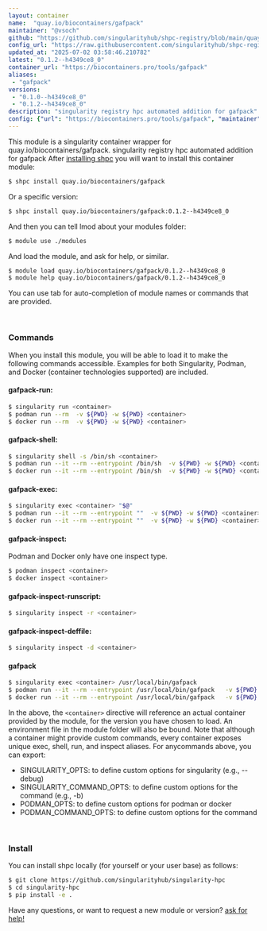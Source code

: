 ```yaml
---
layout: container
name:  "quay.io/biocontainers/gafpack"
maintainer: "@vsoch"
github: "https://github.com/singularityhub/shpc-registry/blob/main/quay.io/biocontainers/gafpack/container.yaml"
config_url: "https://raw.githubusercontent.com/singularityhub/shpc-registry/main/quay.io/biocontainers/gafpack/container.yaml"
updated_at: "2025-07-02 03:58:46.210782"
latest: "0.1.2--h4349ce8_0"
container_url: "https://biocontainers.pro/tools/gafpack"
aliases:
 - "gafpack"
versions:
 - "0.1.0--h4349ce8_0"
 - "0.1.2--h4349ce8_0"
description: "singularity registry hpc automated addition for gafpack"
config: {"url": "https://biocontainers.pro/tools/gafpack", "maintainer": "@vsoch", "description": "singularity registry hpc automated addition for gafpack", "latest": {"0.1.2--h4349ce8_0": "sha256:3abf427684adcc42ddeb9b86438819f1e6eec2371a5474da2c3e0ecaebd16e73"}, "tags": {"0.1.0--h4349ce8_0": "sha256:df4babed8bc7dee369accc91560f8f8172cebbf65b233fecb0f3674f312e5529", "0.1.2--h4349ce8_0": "sha256:3abf427684adcc42ddeb9b86438819f1e6eec2371a5474da2c3e0ecaebd16e73"}, "docker": "quay.io/biocontainers/gafpack", "aliases": {"gafpack": "/usr/local/bin/gafpack"}}
---
```


This module is a singularity container wrapper for quay.io/biocontainers/gafpack.
singularity registry hpc automated addition for gafpack
After [installing shpc](#install) you will want to install this container module:


```bash
$ shpc install quay.io/biocontainers/gafpack
```

Or a specific version:

```bash
$ shpc install quay.io/biocontainers/gafpack:0.1.2--h4349ce8_0
```

And then you can tell lmod about your modules folder:

```bash
$ module use ./modules
```

And load the module, and ask for help, or similar.

```bash
$ module load quay.io/biocontainers/gafpack/0.1.2--h4349ce8_0
$ module help quay.io/biocontainers/gafpack/0.1.2--h4349ce8_0
```

You can use tab for auto-completion of module names or commands that are provided.

<br>

### Commands

When you install this module, you will be able to load it to make the following commands accessible.
Examples for both Singularity, Podman, and Docker (container technologies supported) are included.

#### gafpack-run:

```bash
$ singularity run <container>
$ podman run --rm  -v ${PWD} -w ${PWD} <container>
$ docker run --rm  -v ${PWD} -w ${PWD} <container>
```

#### gafpack-shell:

```bash
$ singularity shell -s /bin/sh <container>
$ podman run --it --rm --entrypoint /bin/sh  -v ${PWD} -w ${PWD} <container>
$ docker run --it --rm --entrypoint /bin/sh  -v ${PWD} -w ${PWD} <container>
```

#### gafpack-exec:

```bash
$ singularity exec <container> "$@"
$ podman run --it --rm --entrypoint ""  -v ${PWD} -w ${PWD} <container> "$@"
$ docker run --it --rm --entrypoint ""  -v ${PWD} -w ${PWD} <container> "$@"
```

#### gafpack-inspect:

Podman and Docker only have one inspect type.

```bash
$ podman inspect <container>
$ docker inspect <container>
```

#### gafpack-inspect-runscript:

```bash
$ singularity inspect -r <container>
```

#### gafpack-inspect-deffile:

```bash
$ singularity inspect -d <container>
```


#### gafpack

```bash
$ singularity exec <container> /usr/local/bin/gafpack
$ podman run --it --rm --entrypoint /usr/local/bin/gafpack   -v ${PWD} -w ${PWD} <container> -c " $@"
$ docker run --it --rm --entrypoint /usr/local/bin/gafpack   -v ${PWD} -w ${PWD} <container> -c " $@"
```



In the above, the `<container>` directive will reference an actual container provided
by the module, for the version you have chosen to load. An environment file in the
module folder will also be bound. Note that although a container
might provide custom commands, every container exposes unique exec, shell, run, and
inspect aliases. For anycommands above, you can export:

 - SINGULARITY_OPTS: to define custom options for singularity (e.g., --debug)
 - SINGULARITY_COMMAND_OPTS: to define custom options for the command (e.g., -b)
 - PODMAN_OPTS: to define custom options for podman or docker
 - PODMAN_COMMAND_OPTS: to define custom options for the command

<br>

### Install

You can install shpc locally (for yourself or your user base) as follows:

```bash
$ git clone https://github.com/singularityhub/singularity-hpc
$ cd singularity-hpc
$ pip install -e .
```

Have any questions, or want to request a new module or version? [ask for help!](https://github.com/singularityhub/singularity-hpc/issues)